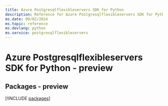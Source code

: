 ```yaml
---
title: Azure Postgresqlflexibleservers SDK for Python
description: Reference for Azure Postgresqlflexibleservers SDK for Python
ms.date: 09/02/2024
ms.topic: reference
ms.devlang: python
ms.service: postgresqlflexibleservers
---
```

# Azure Postgresqlflexibleservers SDK for Python - preview
## Packages - preview
[!INCLUDE [packages](postgresqlflexibleservers-index.md)]